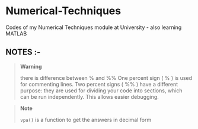 # Numerical-Techniques
Codes of my Numerical Techniques module at University - also learning MATLAB


## NOTES :-
> **Warning**
>
> there is difference between % and %% 
> One percent sign ( % ) is used for commenting lines. Two percent signs ( %% ) have a different purpose: they are used for dividing your code into sections, which can be run independently. This allows easier debugging.

> **Note**
>
> `vpa()` is a function to get the answers in decimal form

